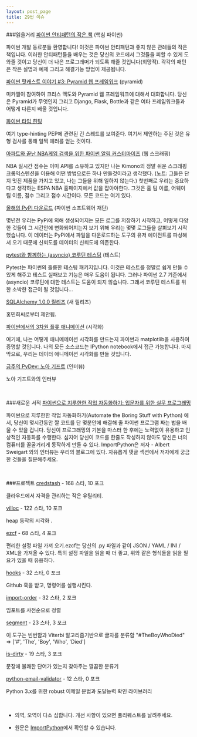 ```yaml
---
layout: post_page
title: 29번 이슈
---
```


###읽을거리
<a href="http://docs.quantifiedcode.com/python-anti-patterns/" target="_blank">파이썬 안티패턴의 작은 책</a> (핵심 파이썬)

파이썬 개발 동료분들 환영합니다! 이것은 파이썬 안티패턴과 좋지 않은 관례들의 작은 책입니다. 이러한 안티패턴들을 배우는 것은 당신의 코드에서 그것들을 피할 수 있게 도와줄 것이고 당신이 더 나은 프로그래머가 되도록 해줄 것입니다(희망적). 각각의 패턴은 작은 설명과 예제 그리고 해결가능 방법이 제공됩니다.

<a href="http://www.talkpythontome.com/episodes/show/3/pyramid-web-framework" target="_blank">파이썬 팟캐스트 이야기 #3: Pyramid 웹 프레임워크</a> (pyramid)

미카엘이 참여하여 크리스 맥도와 Pyramid 웹 프레임워크에 대해서 대화합니다. 당신은 Pyramid가 무엇인지 그리고 Django, Flask, Bottle과 같은 여타 프레임워크들과 어떻게 다른지 배울 것입니다.

<a href="http://feedproxy.google.com/~r/blogspot/pydev/~3/d7PzLWWGAb4/type-hinting-on-python.html" target="_blank">파이썬 타입 힌팅</a>

여기 type-hinting PEP에 관련된 긴 스레드를 보여준다. 여기서 제안하는 주된 것은 유형 검사를 통해 일찍 에러를 얻는 것이다.

<a href="https://racketracer.wordpress.com/2015/04/17/customize-python-notifications-for-finding-apartments-and-close-nba-playoff-games/" target="_blank">아파트와 끝난 NBA게임 검색을 위한 파이썬 알림 커스터마이즈</a> (웹 스크래핑)

NBA 실시간 점수는 이미 API를 소유하고 있지만 나는 Kimono의 정말 쉬운 스크래핑 크롬익스텐션을 이용해 어떤 방법으로든 하나 만들것이라고 생각했다. (노트: 그들은 단지 멋진 제품을 가지고 있고, 나는 그들을 위해 일하지 않는다.) 첫번째로 우리는 중요하다고  생각하는 ESPA NBA 홈페이지에서 값을 잡아야한다. 그것은 홈 팀 이름, 어웨이 팀 이름, 점수 그리고 점수 시간이다. 모든 코드는 여기 있다.

<a href="https://caremad.io/2015/04/a-year-of-pypi-downloads/" target="_blank">올해의 PyPI 다운로드</a> (파이썬 소프트웨어 재단)

몇년전 우리는 PyPi에 의해 생성되어지는 모든 로그를 저장하기 시작하고, 어떻게 다양한 것들이 그 시간안에 변화되어지는지 보기 위해 우리는 몇몇 로그들을 살펴보기 시작했습니다. 이 데이터는 PyPi에서 파일을 다운로드하는 도구의 유저 에이전트를 파싱해서 오기 때문에 신뢰도를 데이터의 신뢰도에 의존한다.

<a href="http://stefan.sofa-rockers.org/2015/04/22/testing-coroutines/" target="_blank">pytest와 함께하는 (asyncio) 코루틴 테스팅</a> (테스트)

Pytest는 파이썬의 훌륭한 테스팅 패키지입니다. 이것은 테스트를 정말로 쉽게 만들 수 있게 해주고 테스트 실패보고 기능은 매우 도움이 됩니다. 그러나 파이썬 2.7 기준에서 (asyncio) 코루틴에 대한 테스트는 도움이 되지 않습니다. 그래서 코루틴 테스트를 위한 소박한 접근이 될 것입니다...

<a href="http://www.sqlalchemy.org/blog/2015/04/16/sqlalchemy-1.0.0-released/" target="_blank">SQLAlchemy 1.0.0 릴리즈</a> (새 릴리즈)

홍민희씨로부터 제안됨.

<a href="http://www.reddit.com/r/Python/comments/32rwxu/animated_3d_plots_in_python/" target="_blank">파이썬에서의 3차원 플롯 애니메이션</a> (시각화)

여기에, 나는 어떻게 애니메메이션 시각화를 만드는지 파이썬과 matplotlib을 사용하여 증명할 것입니다. 나의 모든 소스코드는 IPython notebook에서 접근 가능합니다. 마지막으로, 우리는 데이터 애니메이션 시각화를 만들 것입니다.

<a href="http://feedproxy.google.com/~r/TheMouseVsThePython/~3/59CppxtXJHw/" target="_blank">금주의 PyDev: 노아 기프트</a> (인터뷰)

노아 기프트와의 인터뷰

<br />

###새로운 서적
<a href="https://automatetheboringstuff.com/" target="_blank">파이썬으로 지루한한 작업 자동화하기: 입문자를 위한 실무 프로그래밍</a>

파이썬으로 지루한한 작업 자동화하기(Automate the Boring Stuff with Python) 에서, 당신이 몇시간동안 짤 코드를 단 몇분안에 해결해 줄 파이썬 프로그램 짜는 법을 배울 수 있을 겁니다. 당신이 프로그래밍의 기본을 마스터 한 후에는 노력없이 유용하고 인상적인 자동화를 수행한다. 심지어 당신이 코드를 한줄도 작성하지 않아도 당신은 너의 컴퓨터를 꿀굴거리게 동작하게 만들 수 있다. ImportPython은 저자 - Albert Sweigart 와의 인터뷰는 우리의 블로그에 있다. 자유롭게 댓글 섹션에서 저자에게 궁금한 것들을 질문해주세요.

<br />

###프로젝트
<a href="https://github.com/LuminalOSS/credstash" target="_blank">credstash</a> - 168 스타, 10 포크

클라우드에서 자격을 관리하는 작은 유틸리티.

<a href="https://github.com/wapiflapi/villoc" target="_blank">villoc</a> - 122 스타, 10 포크

heap 동작의 시각화 .

<a href="https://github.com/laike9m/ezcf" target="_blank">ezcf</a> - 68 스타, 4 포크

편리한 설정 파일 가져 오기.ezcf는 당신의 .py 파일​​과 같이 JSON / YAML / INI / XML을 가져올 수 있다. 특히 설정 파일을 읽을 때 더 좋고, 위와 같은 형식들을 읽을 필요가 있을 때 유용하다.

<a href="https://github.com/SirCmpwn/hooks" target="_blank">hooks</a> - 32 스타, 0 포크

Github 훅을 받고, 명령어를 실행시킨다.

<a href="https://github.com/spoqa/import-order" target="_blank">import-order</a> - 32 스타, 2 포크

임포트를 사전순으로 정렬

<a href="https://github.com/willf/segment" target="_blank">segment</a> - 23 스타, 3 포크

이 도구는 빈번함과 Viterbi 알고리즘기반으로 글자를 분류함
"#TheBoyWhoDied" => ['#', 'The', 'Boy', 'Who', 'Died']

<a href="https://github.com/reddragon/is-dirty" target="_blank">is-dirty</a> - 19 스타, 3 포크

문장에 불쾌한 단어가 있는지 찾아주는 깔끔한 분류기

<a href="https://github.com/JoshData/python-email-validator" target="_blank">python-email-validator</a> - 12 스타, 0 포크

Python 3.x를 위한 robust 이메일 문법과 도달능력 확인 라이브러리

<br />

* 의역, 오역이 다소 심합니다. 개선 사항이 있으면 풀리퀘스트를 날려주세요.

* 원문은 <a href="http://importpython.com/newletter/no/29/" target="_blank">ImportPython</a>에서 확인할 수 있습니다.
